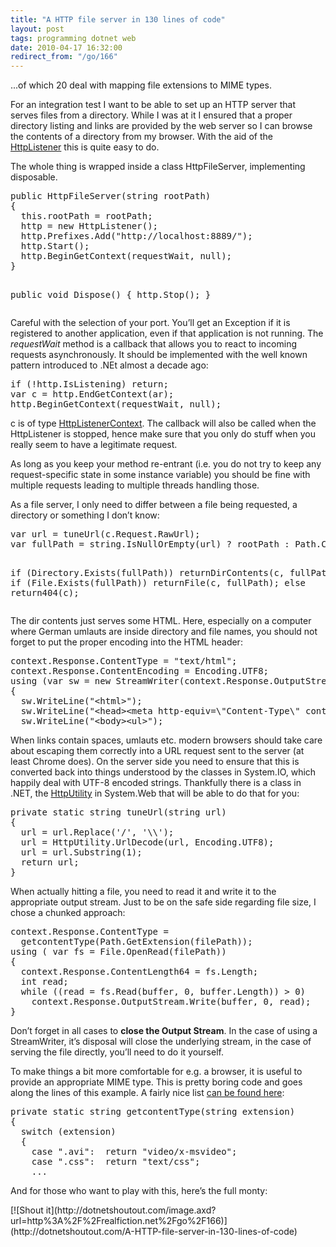 ```yaml
---
title: "A HTTP file server in 130 lines of code"
layout: post
tags: programming dotnet web
date: 2010-04-17 16:32:00
redirect_from: "/go/166"
---
```


...of which 20 deal with mapping file extensions to MIME types. 

For an integration test I want to be able to set up an HTTP server that serves files from a directory. While I was at it I ensured that a proper directory listing and links are provided by the web server so I can browse the contents of a directory from my browser. With the aid of the [HttpListener](http://msdn.microsoft.com/en-us/library/system.net.httplistener.aspx) this is quite easy to do.

The whole thing is wrapped inside a class HttpFileServer, implementing disposable.
 <div style="padding-bottom: 0px; margin: 0px; padding-left: 0px; padding-right: 0px; display: inline; float: none; padding-top: 0px" id="scid:812469c5-0cb0-4c63-8c15-c81123a09de7:dc577a0e-949c-4180-8762-62094bf06400" class="wlWriterEditableSmartContent"><pre name="code" class="c#">public HttpFileServer(string rootPath)
{
  this.rootPath = rootPath;
  http = new HttpListener();
  http.Prefixes.Add("http://localhost:8889/");
  http.Start();
  http.BeginGetContext(requestWait, null);
}

public void Dispose()
{
  http.Stop();
}</pre></div>

Careful with the selection of your port. You’ll get an Exception if it is registered to another application, even if that application is not running. The _requestWait_ method is a callback that allows you to react to incoming requests asynchronously. It should be implemented with the well known pattern introduced to .NEt almost a decade ago:

<div style="padding-bottom: 0px; margin: 0px; padding-left: 0px; padding-right: 0px; display: inline; float: none; padding-top: 0px" id="scid:812469c5-0cb0-4c63-8c15-c81123a09de7:42f290aa-16a0-4453-a63a-bd105a4de8f8" class="wlWriterEditableSmartContent"><pre name="code" class="c#">if (!http.IsListening) return;
var c = http.EndGetContext(ar);
http.BeginGetContext(requestWait, null);</pre></div>

c is of type [HttpListenerContext](http://msdn.microsoft.com/en-us/library/system.net.httplistenercontext.aspx). The callback will also be called when the HttpListener is stopped, hence make sure that you only do stuff when you really seem to have a legitimate request.

As long as you keep your method re-entrant (i.e. you do not try to keep any request-specific state in some instance variable) you should be fine with multiple requests leading to multiple threads handling those.

As a file server, I only need to differ between a file being requested, a directory or something I don’t know:

<div style="padding-bottom: 0px; margin: 0px; padding-left: 0px; padding-right: 0px; display: inline; float: none; padding-top: 0px" id="scid:812469c5-0cb0-4c63-8c15-c81123a09de7:e648ff6e-d1a1-4880-8be9-b9f46606717a" class="wlWriterEditableSmartContent"><pre name="code" class="c#">var url = tuneUrl(c.Request.RawUrl);
var fullPath = string.IsNullOrEmpty(url) ? rootPath : Path.Combine(rootPath, url);

if (Directory.Exists(fullPath))
  returnDirContents(c, fullPath);
else if (File.Exists(fullPath))
  returnFile(c, fullPath);
else 
  return404(c);</pre></div>

The dir contents just serves some HTML. Here, especially on a computer where German umlauts are inside directory and file names, you should not forget to put the proper encoding into the HTML header:

<div style="padding-bottom: 0px; margin: 0px; padding-left: 0px; padding-right: 0px; display: inline; float: none; padding-top: 0px" id="scid:812469c5-0cb0-4c63-8c15-c81123a09de7:a8078900-a5a0-4969-9133-e9b2a381f6e1" class="wlWriterEditableSmartContent"><pre name="code" class="c#">context.Response.ContentType = "text/html";
context.Response.ContentEncoding = Encoding.UTF8;
using (var sw = new StreamWriter(context.Response.OutputStream))
{
  sw.WriteLine("&lt;html&gt;");
  sw.WriteLine("&lt;head&gt;&lt;meta http-equiv=\"Content-Type\" content=\"text/html; charset=utf-8\"&gt;&lt;/head&gt;");
  sw.WriteLine("&lt;body&gt;&lt;ul&gt;");</pre></div>

When links contain spaces, umlauts etc. modern browsers should take care about escaping them correctly into a URL request sent to the server (at least Chrome does). On the server side you need to ensure that this is converted back into things understood by the classes in System.IO, which happily deal with UTF-8 encoded strings. Thankfully there is a class in .NET, the [HttpUtility](http://msdn.microsoft.com/en-us/library/system.web.httputility.aspx) in System.Web that will be able to do that for you:

<div style="padding-bottom: 0px; margin: 0px; padding-left: 0px; padding-right: 0px; display: inline; float: none; padding-top: 0px" id="scid:812469c5-0cb0-4c63-8c15-c81123a09de7:fc5c0022-cf2b-4409-9829-a1e6ad34012c" class="wlWriterEditableSmartContent"><pre name="code" class="c#">private static string tuneUrl(string url)
{
  url = url.Replace('/', '\\');
  url = HttpUtility.UrlDecode(url, Encoding.UTF8);
  url = url.Substring(1);
  return url;
}</pre></div>

When actually hitting a file, you need to read it and write it to the appropriate output stream. Just to be on the safe side regarding file size, I chose a chunked approach:

<div style="padding-bottom: 0px; margin: 0px; padding-left: 0px; padding-right: 0px; display: inline; float: none; padding-top: 0px" id="scid:812469c5-0cb0-4c63-8c15-c81123a09de7:5e1d94f6-1388-4b3a-a44d-2ba626c8a7a5" class="wlWriterEditableSmartContent"><pre name="code" class="c#">context.Response.ContentType = 
  getcontentType(Path.GetExtension(filePath));
using ( var fs = File.OpenRead(filePath))
{
  context.Response.ContentLength64 = fs.Length;
  int read;
  while ((read = fs.Read(buffer, 0, buffer.Length)) &gt; 0)
    context.Response.OutputStream.Write(buffer, 0, read); 
}</pre></div>

Don’t forget in all cases to **close the Output Stream**. In the case of using a StreamWriter, it’s disposal will close the underlying stream, in the case of serving the file directly, you’ll need to do it yourself.

To make things a bit more comfortable for e.g. a browser, it is useful to provide an appropriate MIME type. This is pretty boring code and goes along the lines of this example. A fairly nice list [can be found here](http://www.feedforall.com/mime-types.htm):

<div style="padding-bottom: 0px; margin: 0px; padding-left: 0px; padding-right: 0px; display: inline; float: none; padding-top: 0px" id="scid:812469c5-0cb0-4c63-8c15-c81123a09de7:3e69c679-f01c-4aa4-9228-15380626d000" class="wlWriterEditableSmartContent"><pre name="code" class="c#">private static string getcontentType(string extension)
{
  switch (extension)
  {
    case ".avi":  return "video/x-msvideo";
    case ".css":  return "text/css";
    ...</pre></div>

And for those who want to play with this, here’s the full monty:
<script src="http://gist.github.com/369432.js?file=HttpFileServer.cs"></script>[![Shout it](http://dotnetshoutout.com/image.axd?url=http%3A%2F%2Frealfiction.net%2Fgo%2F166)](http://dotnetshoutout.com/A-HTTP-file-server-in-130-lines-of-code)